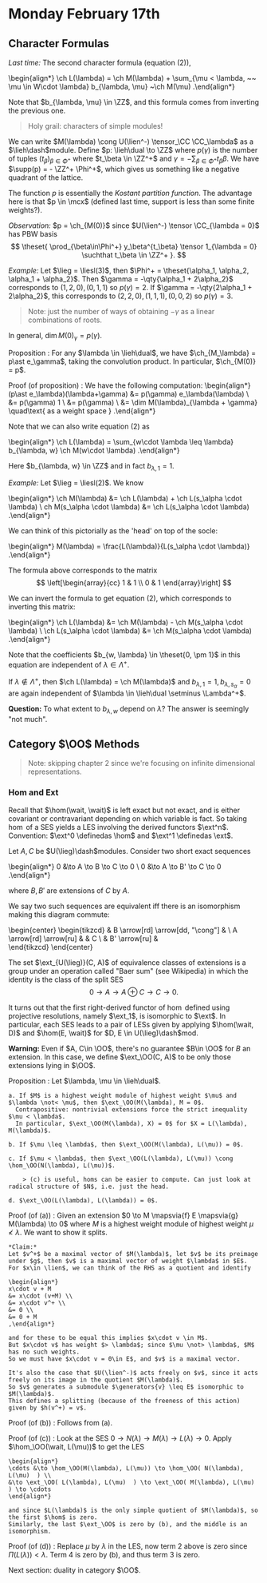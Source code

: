 # Monday February 17th

## Character Formulas

*Last time:*
The second character formula (equation (2)),

\begin{align*}
\ch L(\lambda) =  \ch M(\lambda) + \sum_{\mu < \lambda, ~~ \mu \in W\cdot \lambda} b_{\lambda, \mu} ~\ch M(\mu)
.\end{align*}

Note that $b_{\lambda, \mu} \in \ZZ$, and this formula comes from inverting the previous one.

> Holy grail: characters of simple modules!

We can write $M(\lambda) \cong U(\lien^-) \tensor_\CC \CC_\lambda$ as a $\lieh\dash$module.
Define $p: \lieh\dual \to \ZZ$ where $p(\gamma)$ is the number of tuples $(t_\beta)_{\beta\in\Phi^+}$ where $t_\beta \in \ZZ^+$ and $\gamma = - \sum_{\beta \in \Phi^+} t_\beta \beta$.
We have $\supp(p) = - \ZZ^+ \Phi^+$, which gives us something like a negative quadrant of the lattice.

The function $p$ is essentially the *Kostant partition function*. 
The advantage here is that $p \in \mcx$ (defined last time, support is less than some finite weights?).

*Observation:*
$p = \ch_{M(0)}$ since $U(\lien^-) \tensor \CC_{\lambda = 0}$ has PBW basis 
$$
\theset{ \prod_{\beta\in\Phi^+} y_\beta^{t_\beta} \tensor 1_{\lambda = 0} \suchthat t_\beta \in \ZZ^+ }.
$$

*Example:* 
Let $\lieg = \liesl(3)$, then $\Phi^+ = \theset{\alpha_1, \alpha_2, \alpha_1 + \alpha_2}$.
Then $\gamma = -\qty{\alpha_1 + 2\alpha_2}$ corresponds to $(1,2,0), (0,1,1)$ so $p(\gamma) = 2$.
If $\gamma = -\qty{2\alpha_1 + 2\alpha_2}$, this corresponds to $(2,2,0), (1,1,1), (0,0,2)$ so $p(\gamma) = 3$.

> Note: just the number of ways of obtaining $-\gamma$ as a linear combinations of roots.

In general, $\dim M(0)_\gamma = p(\gamma)$.

Proposition
:   For any $\lambda \in \lieh\dual$, we have $\ch_{M_\lambda} = p\ast e_\gamma$, taking the convolution product.
In particular, $\ch_{M(0)} = p$.

Proof (of proposition)
:   We have the following computation:
    \begin{align*}
    (p\ast e_\lambda)(\lambda+\gamma) 
    &= p(\gamma) e_\lambda(\lambda) \\
    &= p(\gamma) 1 \\ 
    &= p(\gamma) \\
    &= \dim M(\lambda)_{\lambda + \gamma} \quad\text{ as a weight space }
    .\end{align*}

Note that we can also write equation (2) as

\begin{align*}
\ch L(\lambda) = \sum_{w\cdot \lambda \leq \lambda} b_{\lambda, w} \ch M(w\cdot \lambda)
.\end{align*}

Here $b_{\lambda, w} \in \ZZ$ and in fact $b_{\lambda, 1} = 1$.

*Example:*
Let $\lieg = \liesl(2)$.
We know

\begin{align*}
\ch M(\lambda) &= \ch L(\lambda) + \ch L(s_\alpha \cdot \lambda) \\
ch M(s_\alpha \cdot \lambda) &= \ch L(s_\alpha \cdot \lambda)
.\end{align*}

We can think of this pictorially as the 'head' on top of the socle:

\begin{align*}
M(\lambda) = \frac{L(\lambda)}{L(s_\alpha \cdot \lambda)}
.\end{align*}

The formula above corresponds to the matrix
$$
\left[\begin{array}{cc} 1 & 1 \\ 0 & 1 \end{array}\right]
$$

We can invert the formula to get equation (2), which corresponds to inverting this matrix:

\begin{align*}
\ch L(\lambda) &= \ch M(\lambda) - \ch M(s_\alpha \cdot \lambda) \\
\ch L(s_\alpha \cdot \lambda) &= \ch M(s_\alpha \cdot \lambda)
.\end{align*}

Note that the coefficients $b_{w, \lambda} \in \theset{0, \pm 1}$ in this equation are independent of $\lambda \in \Lambda^+$.

If $\lambda \not\in\Lambda^+$, then $\ch L(\lambda) = \ch M(\lambda)$ and $b_{\lambda, 1} = 1, b_{\lambda, s_\alpha} = 0$ are again independent of $\lambda \in \lieh\dual \setminus \Lambda^+$.

**Question:**
To what extent to $b_{\lambda, w}$ depend on $\lambda$?
The answer is seemingly "not much".

## Category $\OO$ Methods

> Note: skipping chapter 2 since we're focusing on infinite dimensional representations.

### Hom and Ext

Recall that $\hom(\wait, \wait)$ is left exact but not exact, and is either covariant or contravariant depending on which variable is fact.
So taking $\hom$ of a SES yields a LES involving the derived functors $\ext^n$.
Convention: $\ext^0 \definedas \hom$ and $\ext^1 \definedas \ext$.

Let $A, C$ be $U(\lieg)\dash$modules.
Consider two short exact sequences

\begin{align*}
0 &\to A \to B \to C \to 0 \\
0 &\to A \to B' \to C \to 0 
.\end{align*}

where $B, B'$ are extensions of $C$ by $A$.

We say two such sequences are equivalent iff there is an isomorphism making this diagram commute:

\begin{center}
\begin{tikzcd}
                        & B \arrow[rd] \arrow[dd, "\cong"] &   \\
A \arrow[rd] \arrow[ru] &                                  & C \\
                        & B' \arrow[ru]                    &  
\end{tikzcd}
\end{center}

The set $\ext_{U(\lieg)}(C, A)$ of equivalence classes of extensions is a group under an operation called "Baer sum" (see Wikipedia) in which the identity is the class of the split SES 
$$
0 \to A \to A\oplus C \to C \to 0.
$$

It turns out that the first right-derived functor of $\hom$ defined using projective resolutions, namely $\ext_1$, is isomorphic to $\ext$.
In particular, each SES leads to a pair of LESs given by applying $\hom(\wait, D)$ and $\hom(E, \wait)$ for $D, E \in U(\lieg)\dash$mod.

**Warning:**
Even if $A, C\in \OO$, there's no guarantee $B\in \OO$ for $B$ an extension.
In this case, we define $\ext_\OO(C, A)$ to be only those extensions lying in $\OO$.

Proposition
:   Let $\lambda, \mu \in \lieh\dual$.

    a. If $M$ is a highest weight module of highest weight $\mu$ and $\lambda \not< \mu$, then $\ext_\OO(M(\lambda), M = 0$. 
      Contrapositive: nontrivial extensions force the strict inequality $\mu < \lambda$.
      In particular, $\ext_\OO(M(\lambda), X) = 0$ for $X = L(\lambda), M(\lambda)$.

    b. If $\mu \leq \lambda$, then $\ext_\OO(M(\lambda), L(\mu)) = 0$.

    c. If $\mu < \lambda$, then $\ext_\OO(L(\lambda), L(\mu)) \cong \hom_\OO(N(\lambda), L(\mu))$.

        > (c) is useful, homs can be easier to compute. Can just look at radical structure of $N$, i.e. just the head.

    d. $\ext_\OO(L(\lambda), L(\lambda)) = 0$.

Proof (of (a))
:   Given an extension $0 \to M \mapsvia{f} E \mapsvia{g} M(\lambda) \to 0$ where $M$ is a highest weight module of highest weight $\mu \not< \lambda$. 
    We want to show it splits.

    *Claim:*
    Let $v^+$ be a maximal vector of $M(\lambda)$, let $v$ be its preimage under $g$, then $v$ is a maximal vector of weight $\lambda$ in $E$.
    For $x\in \lien$, we can think of the RHS as a quotient and identify

    \begin{align*}
    x\cdot v + M 
    &= x\cdot (v+M) \\
    &= x\cdot v^+ \\
    &= 0 \\
    &= 0 + M
    ,\end{align*}

    and for these to be equal this implies $x\cdot v \in M$.
    But $x\cdot v$ has weight $> \lambda$; since $\mu \not> \lambda$, $M$ has no such weights.
    So we must have $x\cdot v = 0\in E$, and $v$ is a maximal vector.

    It's also the case that $U(\lien^-)$ acts freely on $v$, since it acts freely on its image in the quotient $M(\lambda)$.
    So $v$ generates a submodule $\generators{v} \leq E$ isomorphic to $M(\lambda)$.
    This defines a splitting (because of the freeness of this action) given by $h(v^+) = v$.


Proof (of (b))
: Follows from (a).

Proof (of (c))
:   Look at the SES $0\to N(\lambda) \to M(\lambda) \to L(\lambda) \to 0$.
    Apply $\hom_\OO(\wait, L(\mu))$ to get the LES

    \begin{align*}
    \cdots &\to \hom_\OO(M(\lambda), L(\mu)) \to \hom_\OO( N(\lambda), L(\mu)  ) \\
    &\to \ext_\OO( L(\lambda), L(\mu)  ) \to \ext_\OO( M(\lambda), L(\mu)  ) \to \cdots
    \end{align*}

    and since $L(\lambda)$ is the only simple quotient of $M(\lambda)$, so the first $\hom$ is zero.
    Similarly, the last $\ext_\OO$ is zero by (b), and the middle is an isomorphism.

Proof (of (d))
:   Replace $\mu$ by $\lambda$ in the LES, now term 2 above is zero since $\Pi(L(\lambda)) < \lambda$.
    Term 4 is zero by (b), and thus term 3 is zero.

Next section: duality in category $\OO$.

